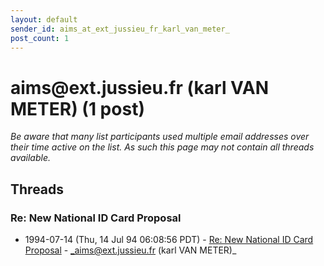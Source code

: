 ```yaml
---
layout: default
sender_id: aims_at_ext_jussieu_fr_karl_van_meter_
post_count: 1
---
```


# aims<span>@</span>ext.jussieu.fr (karl VAN METER) (1 post)

_Be aware that many list participants used multiple email addresses over their time active on the list. As such this page may not contain all threads available._

## Threads

### Re:  New National ID Card Proposal
+ 1994-07-14 (Thu, 14 Jul 94 06:08:56 PDT) - [Re:  New National ID Card Proposal](/archive/1994/07/936eec97997ed0d714dddb50e696db7e6386d632db1cf4546480c2af81c87e1c) - _aims@ext.jussieu.fr (karl VAN METER)_

